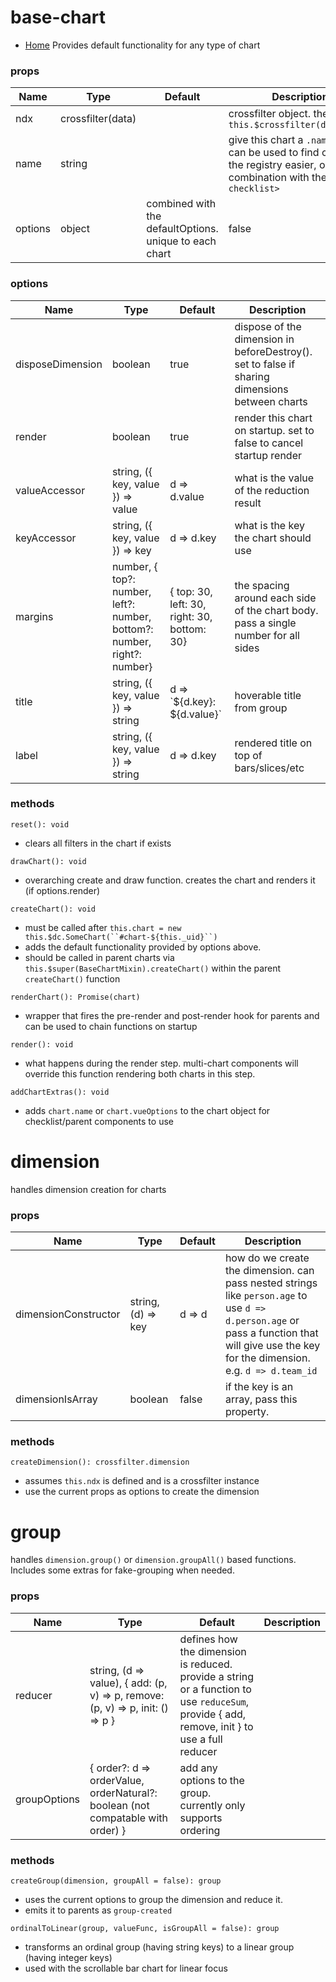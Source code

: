 # base-chart
- [Home](../../#available-components)
Provides default functionality for any type of chart

### props
| Name | Type | Default | Description | Required |
| --- | --- | --- | --- | --- |
| ndx | crossfilter(data) | | crossfilter object. the result of `this.$crossfilter(dataArray)` | true |
| name | string | | give this chart a `.name` that can be used to find charts in the registry easier, or used in combination with the `<dc-checklist>` | false |,
| options | object | combined with the defaultOptions. unique to each chart | false |

### options
| Name | Type | Default | Description |
| --- | --- | --- | --- |
| disposeDimension | boolean | true | dispose of the dimension in beforeDestroy(). set to false if sharing dimensions between charts |
| render | boolean | true | render this chart on startup. set to false to cancel startup render |
| valueAccessor | string, ({ key, value }) => value | d => d.value | what is the value of the reduction result |
| keyAccessor | string, ({ key, value }) => key | d => d.key | what is the key the chart should use |
| margins | number, { top?: number, left?: number, bottom?: number, right?: number} | { top: 30, left: 30, right: 30, bottom: 30} | the spacing around each side of the chart body. pass a single number for all sides |
| title | string, ({ key, value }) => string | d => \`${d.key}: ${d.value}\` | hoverable title from group |
| label | string, ({ key, value }) => string | d => d.key | rendered title on top of bars/slices/etc |

### methods
`reset(): void`
- clears all filters in the chart if exists

`drawChart(): void`
- overarching create and draw function. creates the chart and renders it (if options.render)

`createChart(): void`
- must be called after `this.chart = new this.$dc.SomeChart(``#chart-${this._uid}``)`
- adds the default functionality provided by options above.
- should be called in parent charts via `this.$super(BaseChartMixin).createChart()` within the parent `createChart()` function

`renderChart(): Promise(chart)`
- wrapper that fires the pre-render and post-render hook for parents and can be used to chain functions on startup 

`render(): void`
- what happens during the render step. multi-chart components will override this function rendering both charts in this step.

`addChartExtras(): void`
- adds `chart.name` or `chart.vueOptions` to the chart object for checklist/parent components to use

# dimension
handles dimension creation for charts

### props
| Name | Type | Default | Description |
| --- | --- | --- | --- |
| dimensionConstructor | string, (d) => key | d => d | how do we create the dimension. can pass nested strings like `person.age` to use `d => d.person.age` or pass a function that will give use the key for the dimension. e.g. `d => d.team_id` |
| dimensionIsArray | boolean | false | if the key is an array, pass this property. |

### methods
`createDimension(): crossfilter.dimension`
- assumes `this.ndx` is defined and is a crossfilter instance
- use the current props as options to create the dimension


# group
handles `dimension.group()` or `dimension.groupAll()` based functions. Includes some extras for fake-grouping when needed.

### props
| Name | Type | Default | Description |
| --- | --- | --- | --- |
| reducer | string, (d => value), { add: (p, v) => p, remove: (p, v) => p, init: () => p } | defines how the dimension is reduced. provide a string or a function to use `reduceSum`, provide { add, remove, init } to use a full reducer |
| groupOptions | { order?: d => orderValue, orderNatural?: boolean (not compatable with order) } | add any options to the group. currently only supports ordering |

### methods
`createGroup(dimension, groupAll = false): group`
- uses the current options to group the dimension and reduce it.
- emits it to parents as `group-created`

`ordinalToLinear(group, valueFunc, isGroupAll = false): group`
- transforms an ordinal group (having string keys) to a linear group (having integer keys)
- used with the scrollable bar chart for linear focus
